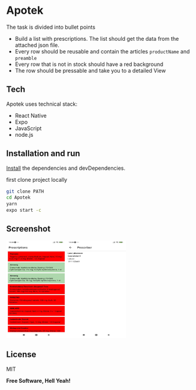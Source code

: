 # Apotek

The task is divided into bullet points
- Build a list with prescriptions. The list should get the data from the attached json file.
- Every row should be reusable and contain the articles `productName` and `preamble`
- Every row that is not in stock should have a red background
- The row should be pressable and take you to a detailed View

## Tech

Apotek uses technical stack:

- React Native
- Expo
- JavaScript
- node.js

## Installation and run


[Install](https://docs.expo.dev/) the dependencies and devDependencies.

first clone project locally
```sh
git clone PATH
cd Apotek
yarn
expo start -c
```

## Screenshot
<img src="https://github.com/rockyy/Apotek/blob/main/screenshot/image1.jpeg" width="160" height="260" /><img src="https://github.com/rockyy/Apotek/blob/main/screenshot/image2.jpeg" width="160" height="260" />


## License

MIT

**Free Software, Hell Yeah!**
